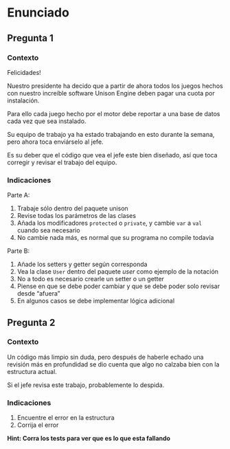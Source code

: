 # Enunciado
## Pregunta 1
### Contexto
Felicidades!

Nuestro presidente ha decido que a partir de ahora todos los juegos hechos con nuestro increíble 
software Unison Engine deben pagar una cuota por instalación.

Para ello cada juego hecho por el motor debe reportar a una base de datos cada vez que sea instalado.

Su equipo de trabajo ya ha estado trabajando en esto durante la semana, pero ahora toca enviárselo 
al jefe.

Es su deber que el código que vea el jefe este bien diseñado, así que toca corregir y revisar el 
trabajo del equipo.


### Indicaciones
Parte A:
1. Trabaje sólo dentro del paquete unison
2. Revise todas los parámetros de las clases
3. Añada los modificadores `protected` o `private`, y cambie `var` a `val` cuando sea necesario
4. No cambie nada más, es normal que su programa no compile todavía

Parte B:
1. Añade los setters y getter según corresponda
2. Vea la clase `User` dentro del paquete *user* como ejemplo de la notación
3. No a todo es necesario crearle un setter o un getter
4. Piense en que se debe poder cambiar y que se debe poder solo revisar desde “afuera”
5. En algunos casos se debe implementar lógica adicional

## Pregunta 2
### Contexto
Un código más limpio sin duda, pero después de haberle echado una revisión más en profundidad se 
dio cuenta que algo no calzaba bien con la estructura actual.

Si el jefe revisa este trabajo, probablemente lo despida.

### Indicaciones
1. Encuentre el error en la estructura
2. Corrija el error

**Hint: Corra los tests para ver que es lo que esta fallando**
